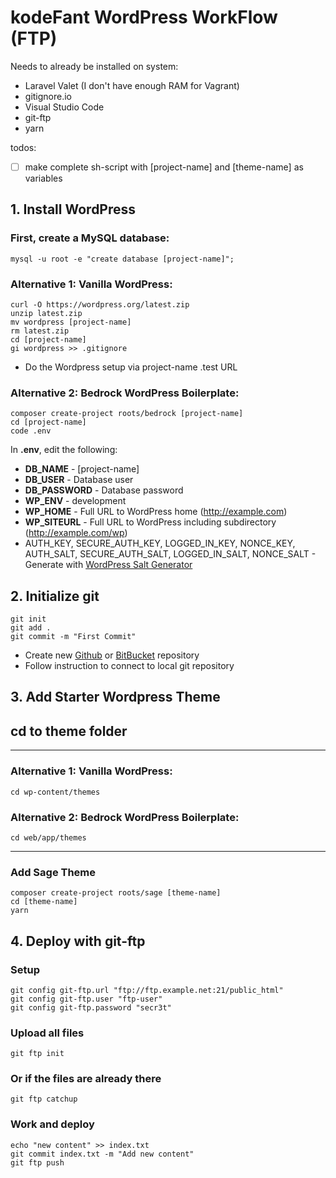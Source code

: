 # kodeFant WordPress WorkFlow (FTP)

Needs to already be installed on system:

- Laravel Valet (I don't have enough RAM for Vagrant)
- gitignore.io
- Visual Studio Code
- git-ftp
- yarn

todos:

- [ ] make complete sh-script with [project-name] and [theme-name] as variables

## 1. Install WordPress

### First, create a MySQL database:

```
mysql -u root -e "create database [project-name]";
```

### Alternative 1: Vanilla WordPress:

```
curl -O https://wordpress.org/latest.zip
unzip latest.zip
mv wordpress [project-name]
rm latest.zip
cd [project-name]
gi wordpress >> .gitignore
```

- Do the Wordpress setup via project-name .test URL

### Alternative 2: Bedrock WordPress Boilerplate:

```
composer create-project roots/bedrock [project-name]
cd [project-name]
code .env
```

In **.env**, edit the following:

- **DB_NAME** - [project-name]
- **DB_USER** - Database user
- **DB_PASSWORD** - Database password
- **WP_ENV** - development
- **WP_HOME** - Full URL to WordPress home (http://example.com)
- **WP_SITEURL** - Full URL to WordPress including subdirectory (http://example.com/wp)
- AUTH_KEY, SECURE_AUTH_KEY, LOGGED_IN_KEY, NONCE_KEY, AUTH_SALT, SECURE_AUTH_SALT, LOGGED_IN_SALT, NONCE_SALT - Generate with [WordPress Salt Generator](https://cdn.roots.io/salts.html)

## 2. Initialize git

```
git init
git add .
git commit -m "First Commit"
```

- Create new [Github](https://github.com/new) or [BitBucket](https://bitbucket.org/repo/create) repository
- Follow instruction to connect to local git repository

## 3. Add Starter Wordpress Theme

## cd to theme folder

---

### Alternative 1: Vanilla WordPress:

```
cd wp-content/themes
```

### Alternative 2: Bedrock WordPress Boilerplate:

```
cd web/app/themes
```

---

### Add Sage Theme

```
composer create-project roots/sage [theme-name]
cd [theme-name]
yarn
```

## 4. Deploy with git-ftp

### Setup

```
git config git-ftp.url "ftp://ftp.example.net:21/public_html"
git config git-ftp.user "ftp-user"
git config git-ftp.password "secr3t"
```

### Upload all files

```
git ftp init
```

### Or if the files are already there

```
git ftp catchup
```

### Work and deploy

```
echo "new content" >> index.txt
git commit index.txt -m "Add new content"
git ftp push
```

```

```
